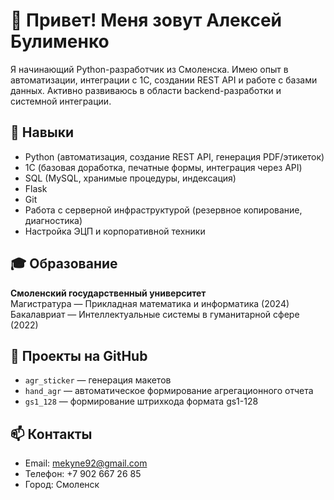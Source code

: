# 👋 Привет! Меня зовут Алексей Булименко

Я начинающий Python-разработчик из Смоленска. Имею опыт в автоматизации, интеграции с 1С, создании REST API и работе с базами данных. Активно развиваюсь в области backend-разработки и системной интеграции.

## 🧰 Навыки

- Python (автоматизация, создание REST API, генерация PDF/этикеток)
- 1С (базовая доработка, печатные формы, интеграция через API)
- SQL (MySQL, хранимые процедуры, индексация)
- Flask
- Git
- Работа с серверной инфраструктурой (резервное копирование, диагностика)
- Настройка ЭЦП и корпоративной техники

## 🎓 Образование

**Смоленский государственный университет**  
Магистратура — Прикладная математика и информатика (2024)  
Бакалавриат — Интеллектуальные системы в гуманитарной сфере (2022)

## 📁 Проекты на GitHub

- `agr_sticker` — генерация макетов
- `hand_agr` — автоматическое формирование агрегационного отчета
- `gs1_128` — формирование штрихкода формата gs1-128

## 📫 Контакты

- Email: mekyne92@gmail.com  
- Телефон: +7 902 667 26 85  
- Город: Смоленск 

